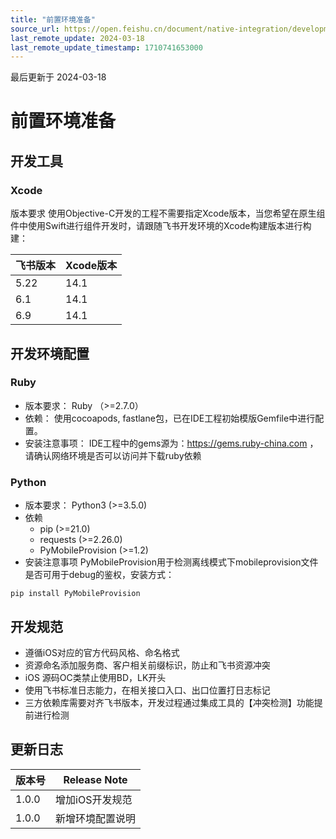 ```yaml
---
title: "前置环境准备"
source_url: https://open.feishu.cn/document/native-integration/development-manual/ios-development/pre-environmental-preparation
last_remote_update: 2024-03-18
last_remote_update_timestamp: 1710741653000
---
```

最后更新于 2024-03-18

# 前置环境准备

## 开发工具

### Xcode

版本要求
使用Objective-C开发的工程不需要指定Xcode版本，当您希望在原生组件中使用Swift进行组件开发时，请跟随飞书开发环境的Xcode构建版本进行构建：

| 飞书版本 | Xcode版本 |
| ---- | ------- |
| 5.22 | 14.1    |
| 6.1  | 14.1    |
| 6.9  | 14.1    |

## 开发环境配置

### Ruby

- 版本要求：
Ruby （>=2.7.0）
- 依赖：
使用cocoapods, fastlane包，已在IDE工程初始模版Gemfile中进行配置。
- 安装注意事项：
IDE工程中的gems源为：https://gems.ruby-china.com ，请确认网络环境是否可以访问并下载ruby依赖

### Python

- 版本要求：
Python3 (>=3.5.0)
- 依赖
    - pip (>=21.0)
    - requests (>=2.26.0)
    - PyMobileProvision (>=1.2)
- 安装注意事项
PyMobileProvision用于检测离线模式下mobileprovision文件是否可用于debug的鉴权，安装方式：
```
pip install PyMobileProvision
```

## 开发规范
-   遵循iOS对应的官方代码风格、命名格式
- 资源命名添加服务商、客户相关前缀标识，防止和飞书资源冲突
- iOS 源码OC类禁止使用BD，LK开头
- 使用飞书标准日志能力，在相关接口入口、出口位置打日志标记
- 三方依赖库需要对齐飞书版本，开发过程通过集成工具的【冲突检测】功能提前进行检测
## 更新日志

版本号 | Release Note
--- | ---
1.0.0 | 增加iOS开发规范
1.0.0 | 新增环境配置说明
